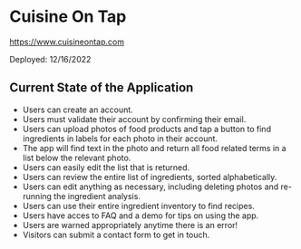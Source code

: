# Cuisine On Tap
https://www.cuisineontap.com

Deployed: 12/16/2022

## Current State of the Application
- Users can create an account.
- Users must validate their account by confirming their email.
- Users can upload photos of food products and tap a button to find ingredients in labels for each photo in their account.
- The app will find text in the photo and return all food related terms in a list below the relevant photo.
- Users can easily edit the list that is returned.
- Users can review the entire list of ingredients, sorted alphabetically.
- Users can edit anything as necessary, including deleting photos and re-running the ingredient analysis.
- Users can use their entire ingredient inventory to find recipes.
- Users have acces to FAQ and a demo for tips on using the app.
- Users are warned appropriately anytime there is an error!
- Visitors can submit a contact form to get in touch.
